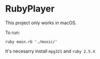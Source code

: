 # RubyPlayer

This project only works in macOS.

To run: 

`ruby main.rb './music/'`

It's necesarry install `mpg321` and `ruby 2.5.X`
